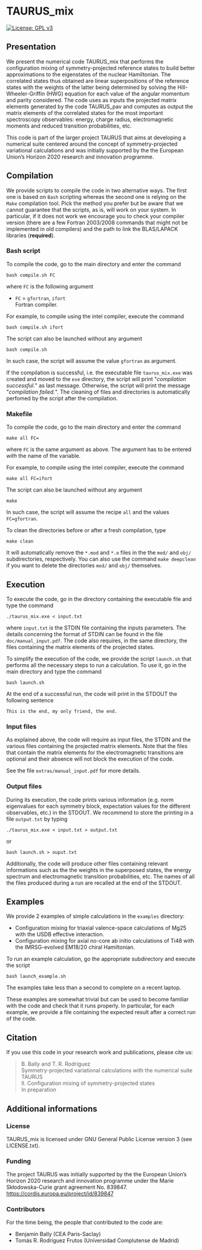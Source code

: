 # TAURUS_mix 

[![License: GPL v3](https://img.shields.io/github/license/project-taurus/taurus_mix)](https://www.gnu.org/licenses/gpl-3.0)

## Presentation
We present the numerical code TAURUS_mix that performs the configuration mixing of symmetry-projected reference states to build better approximations to the eigenstates of the nuclear
Hamiltonian. The correlated states thus obtained are linear superpositions of the reference states with the weights of the latter being determined by solving the Hill-Wheeler-Griffin (HWG) 
equation for each value of the angular momentum and parity considered. The code uses as inputs the projected matrix elements generated by the code
TAURUS_pav and computes as output the matrix elements of the correlated states for the most important spectroscopy observables: energy, charge radius, electromagnetic moments and reduced
transition probabilities, etc.

This code is part of the larger project TAURUS that aims at developing a numerical suite centered around the concept of symmetry-projected variational calculations and was initially supported by the the European Union’s Horizon 2020 research and innovation programme.

## Compilation
We provide scripts to compile the code in two alternative ways. The first one is based on `Bash` scripting whereas the second one is relying on the `Make` compilation tool.
Pick the method you prefer but be aware that we cannot guarantee that the scripts, as is, will work on your system. In particular, if it does not work we encourage you to
check your compiler version (there are a few Fortran 2003/2008 commands that might not be implemented in old compilers) and the path to link the BLAS/LAPACK libraries (**required**).

### Bash script
To compile the code, go to the main directory and enter the command
```
bash compile.sh FC 
```
where `FC` is the following argument 
* `FC` = `gfortran`, `ifort`  
Fortran compiler.  

For example, to compile using the intel compiler, execute the command
```
bash compile.sh ifort 
```
The script can also be launched without any argument
```
bash compile.sh
```
In such case, the script will assume the value `gfortran` as argument.

If the compilation is successful, i.e. the executable file `taurus_mix.exe` was created and moved to the `exe` directory, the script will print "*compilation successful.*" as last message. 
Otherwise, the script will print the message "*compilation failed.*".
The cleaning of files and directories is automatically perfomed by the script after the compilation.

### Makefile
To compile the code, go to the main directory and enter the command
```
make all FC= 
```
where `FC` is the same argument as above. The argument has to be entered *with* the name of the variable.

For example, to compile using the intel compiler, execute the command
```
make all FC=ifort 
```
The script can also be launched without any argument
```
make
```
In such case, the script will assume the recipe `all` and the values `FC=gfortran`.

To clean the directories before or after a fresh compilation, type
```
make clean
```
It will automatically remove the `*.mod` and `*.o` files in the the `mod/` and `obj/` subdirectories, respectively. 
You can also use the command `make deepclean` if you want to delete the directories `mod/` and `obj/` themselves.

## Execution
To execute the code, go in the directory containing the executable file and type the command
```
./taurus_mix.exe < input.txt
```
where `input.txt` is the STDIN file containing the inputs parameters. The details concerning the format of STDIN can be found in the file `doc/manual_input.pdf`.
The code also requires, in the same directory, the files containing the matrix elements of the projected states.

To simplify the execution of the code, we provide the script `launch.sh` that performs all the necessary steps to run a calculation. 
To use it, go in the main directory and type the command

```
bash launch.sh 
```

At the end of a successful run, the code will print in the STDOUT the following sentence
```
This is the end, my only friend, the end.
```

### Input files
As explained above, the code will require as input files, the STDIN and the various files containing the projected matrix elements.
Note that the files that contain the matrix elements for the electromagnetic transitions are optional and their absence will not block the execution of the code.

See the file `extras/manual_input.pdf` for more details.

### Output files
During its execution, the code prints various information (e.g. norm eigenvalues for each symmetry block, expectation values for the different observables, etc.) in the STDOUT. 
We recommend to store the printing in a file `output.txt` by typing
```
./taurus_mix.exe < input.txt > output.txt
```
or

```
bash launch.sh > ouput.txt
```

Additionally, the code will produce other files containing relevant informations such as the the weights in the superposed states, the energy spectrum and electromagnetic transition
probabilities, etc.
The names of all the files produced during a run are recalled at the end of the STDOUT.

## Examples
We provide 2 examples of simple calculations in the `examples` directory:
* Configuration mixing for triaxial valence-space calculations of Mg25 with the USDB effective interaction.
* Configuration mixing for axial no-core ab initio calculations of Ti48 with the IMRSG-evolved EM18/20 chiral Hamiltonian.

To run an example calculation, go the appropriate subdirectory and execute the script
```
bash launch_example.sh
```
The examples take less than a second to complete on a recent laptop.

These examples are somewhat trivial but can be used to become familiar with the code and check that it runs properly.
In particular, for each example, we provide a file containing the expected result after a correct run of the code.

## Citation
If you use this code in your research work and publications, please cite us:

> B. Bally and T. R. Rodríguez  
> Symmetry-projected variational calculations with the numerical suite TAURUS  
> II. Configuration mixing of symmetry-projected states  
> In preparation

## Additional informations

### License
TAURUS_mix is licensed under GNU General Public License version 3 (see LICENSE.txt).

### Funding
The project TAURUS was initially supported by the the European Union’s Horizon 2020 research and innovation programme under the Marie Skłodowska-Curie grant agreement No. 839847.  
https://cordis.europa.eu/project/id/839847

### Contributors 
For the time being, the people that contributed to the code are:
* Benjamin Bally (CEA Paris-Saclay)
* Tomás R. Rodríguez Frutos (Universidad Complutense de Madrid)
